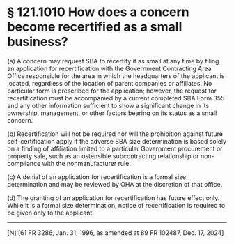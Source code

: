 # § 121.1010   How does a concern become recertified as a small business?

(a) A concern may request SBA to recertify it as small at any time by filing an application for recertification with the Government Contracting Area Office responsible for the area in which the headquarters of the applicant is located, regardless of the location of parent companies or affiliates. No particular form is prescribed for the application; however, the request for recertification must be accompanied by a current completed SBA Form 355 and any other information sufficient to show a significant change in its ownership, management, or other factors bearing on its status as a small concern. 




(b) Recertification will not be required nor will the prohibition against future self-certification apply if the adverse SBA size determination is based solely on a finding of affiliation limited to a particular Government procurement or property sale, such as an ostensible subcontracting relationship or non-compliance with the nonmanufacturer rule.


(c) A denial of an application for recertification is a formal size determination and may be reviewed by OHA at the discretion of that office. 


(d) The granting of an application for recertification has future effect only. While it is a formal size determination, notice of recertification is required to be given only to the applicant.



---

[N] [61 FR 3286, Jan. 31, 1996, as amended at 89 FR 102487, Dec. 17, 2024]






